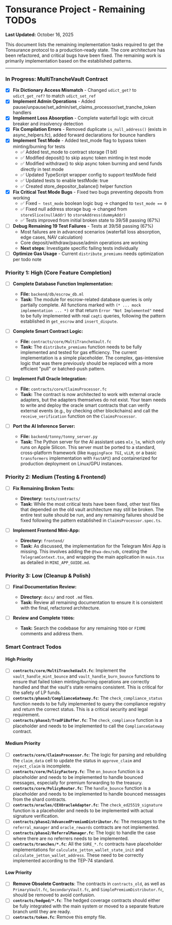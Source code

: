 # Tonsurance Project - Remaining TODOs

**Last Updated:** October 16, 2025

This document lists the remaining implementation tasks required to get the Tonsurance protocol to a production-ready state. The core architecture has been refactored, and critical bugs have been fixed. The remaining work is primarily implementation based on the established patterns.

---

### In Progress: MultiTrancheVault Contract

- [x] **Fix Dictionary Access Mismatch** - Changed `udict_get?` to `udict_get_ref?` to match `udict_set_ref`
- [x] **Implement Admin Operations** - Added pause/unpause/set_admin/set_claims_processor/set_tranche_token handlers
- [x] **Implement Loss Absorption** - Complete waterfall logic with circuit breaker and insolvency detection
- [x] **Fix Compilation Errors** - Removed duplicate `is_null_address()` (exists in async_helpers.fc), added forward declarations for bounce handlers
- [x] **Implement Test Mode** - Added test_mode flag to bypass token minting/burning for tests
  - ✅ Added test_mode to contract storage (1 bit)
  - ✅ Modified deposit() to skip async token minting in test mode
  - ✅ Modified withdraw() to skip async token burning and send funds directly in test mode
  - ✅ Updated TypeScript wrapper config to support testMode field
  - ✅ Updated tests to enable testMode: true
  - ✅ Created store_depositor_balance() helper function
- [x] **Fix Critical Test Mode Bugs** - Fixed two bugs preventing deposits from working
  - ✅ Fixed `~ test_mode` boolean logic bug → changed to `test_mode == 0`
  - ✅ Fixed null address storage bug → changed from `storeSlice(nullAddr)` to `storeAddress(dummyAddr)`
  - ✅ Tests improved from initial broken state to 39/58 passing (67%)
- [ ] **Debug Remaining 19 Test Failures** - Tests at 39/58 passing (67%)
  - Most failures are in advanced scenarios (waterfall loss absorption, edge cases, NAV calculation)
  - Core deposit/withdraw/pause/admin operations are working
  - **Next steps**: Investigate specific failing tests individually
- [ ] **Optimize Gas Usage** - Current `distribute_premiums` needs optimization per todo note

### Priority 1: High (Core Feature Completion)

- [ ] **Complete Database Function Implementation:**
  - **File:** `backend/db/escrow_db.ml`
  - **Task:** The module for escrow-related database queries is only partially complete. All functions marked with `(* ... mock implementation ... *)` or that return `Error "Not Implemented"` need to be fully implemented with real `caqti` queries, following the pattern established in `get_escrow` and `insert_dispute`.

- [ ] **Complete Smart Contract Logic:**
  - **File:** `contracts/core/MultiTrancheVault.fc`
  - **Task:** The `distribute_premiums` function needs to be fully implemented and tested for gas efficiency. The current implementation is a simple placeholder. The complex, gas-intensive logic that was there previously should be replaced with a more efficient "pull" or batched-push pattern.

- [ ] **Implement Full Oracle Integration:**
  - **File:** `contracts/core/ClaimsProcessor.fc`
  - **Task:** The contract is now architected to work with external oracle adapters, but the adapters themselves do not exist. Your team needs to write and deploy the oracle smart contracts that can verify external events (e.g., by checking other blockchains) and call the `receive_verification` function on the `ClaimsProcessor`.

- [ ] **Port the AI Inference Server:**
  - **File:** `backend/tonny/tonny_server.py`
  - **Task:** The Python server for the AI assistant uses `mlx_lm`, which only runs on Apple Silicon. This server must be ported to a standard, cross-platform framework (like `HuggingFace TGI`, `vLLM`, or a basic `transformers` implementation with `FastAPI`) and containerized for production deployment on Linux/GPU instances.

### Priority 2: Medium (Testing & Frontend)

- [ ] **Fix Remaining Broken Tests:**
  - **Directory:** `tests/contracts/`
  - **Task:** While the most critical tests have been fixed, other test files that depended on the old vault architecture may still be broken. The entire test suite should be run, and any remaining failures should be fixed following the pattern established in `ClaimsProcessor.spec.ts`.

- [ ] **Implement Frontend Mini-App:**
  - **Directory:** `frontend/`
  - **Task:** As discussed, the implementation for the Telegram Mini App is missing. This involves adding the `@twa-dev/sdk`, creating the `TelegramContext.tsx`, and wrapping the main application in `main.tsx` as detailed in `MINI_APP_GUIDE.md`.

### Priority 3: Low (Cleanup & Polish)

- [ ] **Final Documentation Review:**
  - **Directory:** `docs/` and root `.md` files.
  - **Task:** Review all remaining documentation to ensure it is consistent with the final, refactored architecture.

- [ ] **Review and Complete `TODO`s:**
  - **Task:** Search the codebase for any remaining `TODO` or `FIXME` comments and address them.

### Smart Contract Todos

#### High Priority
- [ ] **`contracts/core/MultiTrancheVault.fc`**: Implement the `vault_handle_mint_bounce` and `vault_handle_burn_bounce` functions to ensure that failed token minting/burning operations are correctly handled and that the vault's state remains consistent. This is critical for the safety of LP funds.
- [ ] **`contracts/phase3/ComplianceGateway.fc`**: The `check_compliance_status` function needs to be fully implemented to query the compliance registry and return the correct status. This is a critical security and legal requirement.
- [ ] **`contracts/phase3/TradFiBuffer.fc`**: The `check_compliance` function is a placeholder and needs to be implemented to call the `ComplianceGateway` contract.

#### Medium Priority
- [ ] **`contracts/core/ClaimsProcessor.fc`**: The logic for parsing and rebuilding the `claim_data` cell to update the status in `approve_claim` and `reject_claim` is incomplete.
- [ ] **`contracts/core/PolicyFactory.fc`**: The `on_bounce` function is a placeholder and needs to be implemented to handle bounced messages, especially for premium forwarding to the treasury.
- [ ] **`contracts/core/PolicyRouter.fc`**: The `handle_bounce` function is a placeholder and needs to be implemented to handle bounced messages from the shard contracts.
- [ ] **`contracts/oracles/CEXOracleAdapter.fc`**: The `check_ed25519_signature` function is a placeholder and needs to be implemented with actual signature verification.
- [ ] **`contracts/phase2/AdvancedPremiumDistributor.fc`**: The messages to the `referral_manager` and `oracle_rewards` contracts are not implemented.
- [ ] **`contracts/phase2/ReferralManager.fc`**: The logic to handle the case where there are no referrers needs to be implemented.
- [ ] **`contracts/tranches/*.fc`**: All the `SURE_*.fc` contracts have placeholder implementations for `calculate_jetton_wallet_state_init` and `calculate_jetton_wallet_address`. These need to be correctly implemented according to the TEP-74 standard.

#### Low Priority
- [ ] **Remove Obsolete Contracts**: The contracts in `contracts_old`, as well as `PrimaryVault.fc`, `SecondaryVault.fc`, and `SimplePremiumDistributor.fc`, should be removed to avoid confusion.
- [ ] **`contracts/hedged/*.fc`**: The hedged coverage contracts should either be fully integrated with the main system or moved to a separate feature branch until they are ready.
- [ ] **`contracts/token.fc`**: Remove this empty file.
